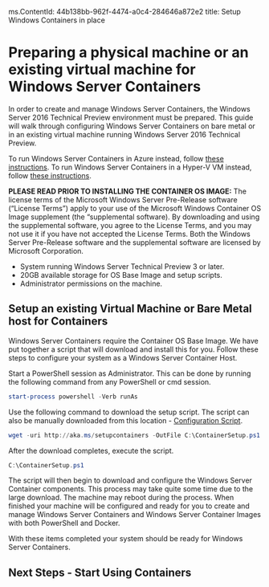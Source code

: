 ms.ContentId: 44b138bb-962f-4474-a0c4-284646a872e2
title: Setup Windows Containers in place

# Preparing a physical machine or an existing virtual machine for Windows Server Containers


In order to create and manage Windows Server Containers, the Windows Server 2016 Technical Preview environment must be prepared. This guide will walk through configuring Windows Server Containers on bare metal or in an existing virtual machine running Windows Server 2016 Technical Preview. 

To run Windows Server Containers in Azure instead, follow [these instructions](./azure_setup.md).
To run Windows Server Containers in a Hyper-V VM instead, follow [these instructions](./container_setup.md).

  **PLEASE READ PRIOR TO INSTALLING THE CONTAINER OS IMAGE:**  The license terms of the Microsoft Windows Server Pre-Release software (“License Terms”) apply to your use of the Microsoft Windows Container OS Image supplement (the “supplemental software).  By downloading and using the supplemental software, you agree to the License Terms, and you may not use it if you have not accepted the License Terms. Both the Windows Server Pre-Release software and the supplemental software are licensed by Microsoft Corporation.  

* System running Windows Server Technical Preview 3 or later.
* 20GB available storage for OS Base Image and setup scripts.
* Administrator permissions on the machine.

## Setup an existing Virtual Machine or Bare Metal host for Containers
Windows Server Containers require the Container OS Base Image. We have put together a script that will download and install this for you. Follow these steps to configure your system as a Windows Server Container Host.

Start a PowerShell session as Administrator. This can be done by running the following command from any PowerShell or cmd session.

``` powershell
start-process powershell -Verb runAs
```

Use the following command to download the setup script. The script can also be manually downloaded from this location - [Configuration Script](http://aka.ms/setupcontainers).
 
``` PowerShell
wget -uri http://aka.ms/setupcontainers -OutFile C:\ContainerSetup.ps1
```
   
 After the download completes, execute the script.
``` PowerShell
C:\ContainerSetup.ps1
```

The script will then begin to download and configure the Windows Server Container components. This process may take quite some time due to the large download. The machine may reboot during the process. When finished your machine will be configured and ready for you to create and manage Windows Server Containers and Windows Server Container Images with both PowerShell and Docker.  

 With these items completed your system should be ready for Windows Server Containers. 

## Next Steps - Start Using Containers